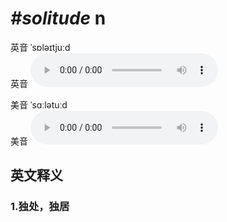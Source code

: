 # ***\#solitude*** n
英音 ˈsɒləɪtjuːd  
英音
<audio src="./media/solitude1_AAC.aac" controls="controls"></audio>

美音 ˈsɑːlətuːd  
美音
<audio src="./media/solitude2_AAC.aac" controls="controls"></audio>



  

英文释义
---
### 1.**独处，独居**  


